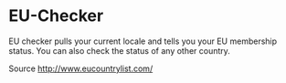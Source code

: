 # EU-Checker

EU checker pulls your current locale and tells you your EU membership status. You can also check the status of any other country.

Source http://www.eucountrylist.com/

